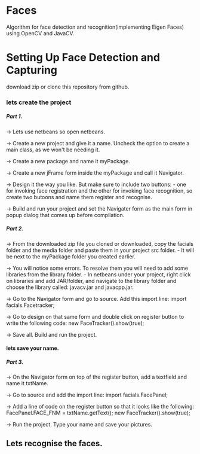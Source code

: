 # Faces
Algorithm for face detection and recognition(implementing Eigen Faces) using OpenCV and JavaCV.

# Setting Up Face Detection and Capturing

download zip or clone this repository from github.

### lets create the project

##### Part 1.

-> Lets use netbeans so open netbeans.

-> Create a new project and give it a name. Uncheck the option to create a main class, as we        won't be needing it.

-> Create a new package and name it myPackage.

-> Create a new jFrame form inside the myPackage and call it Navigator.

-> Design it the way you like. But make sure to include two buttons:
    - one for invoking face registration and the other for invoking face recognition, so create    two butoons and name them register and recognise.

-> Build and run your project and set the Navigater form as the main form in popup dialog that      comes up before compilation.

##### Part 2.

-> From the downloaded zip file you cloned or downloaded, copy the facials folder and the media     folder and paste them in your project src folder.
    - It will be next to the myPackage folder you created earlier.

-> You will notice some errors. To resolve them you will need to add some libraries from the        library folder.
    - In netbeans under your project, right click on libraries and add JAR/folder, and navigate    to the library folder and choose the library called: javacv.jar and javacpp.jar.

-> Go to the Navigator form and go to source. Add this import line:
    import facials.Facetracker;

-> Go to design on that same form and double click on register button to write the following        code:
        new FaceTracker().show(true);

-> Save all. Build and run the project.

#### lets save your name.

##### Part 3.

-> On the Navigator form on top of the register button, add a textfield and name it txtName.

-> Go to source and add the import line:
    import facials.FacePanel;

-> Add a line of code on the register button so that it looks like the following:
    FacePanel.FACE_FNM = txtName.getText();
    new FaceTracker().show(true);

-> Run the project. Type your name and save your pictures.

## Lets recognise the faces.